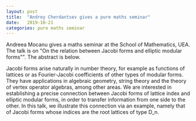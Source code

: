 ```yaml
---
layout: post
title:  "Andrey Cherdantsev gives a pure maths seminar"
date:   2019-10-21
categories: pure maths seminar
---
```


Andreea Mocanu gives a maths seminar at the School of Mathematics, UEA. The talk is on "On the relation between Jacobi forms and elliptic 
modular forms"".
The abstract is below.

Jacobi forms arise naturally in number theory, for example as 
functions of lattices or as Fourier-Jacobi coefficients of other types of 
modular forms. They have applications in algebraic geometry, string theory 
and the theory of vertex operator algebras, among other areas. We are 
interested in establishing a precise connection between Jacobi forms of 
lattice index and elliptic modular forms, in order to transfer information 
from one side to the other. In this talk, we illustrate this connection 
via an example, namely that of Jacobi forms whose indices are the root 
lattices of type D_n.

